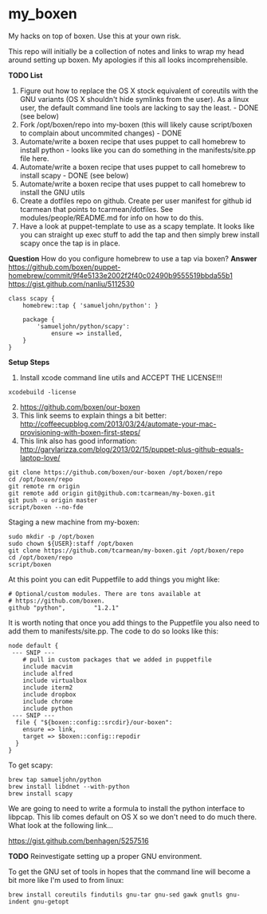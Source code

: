 my_boxen
========

My hacks on top of boxen. Use this at your own risk.

This repo will initially be a collection of notes and links to wrap my head around setting up boxen. My apologies if this all looks incomprehensible.

__TODO List__

1. Figure out how to replace the OS X stock equivalent of coreutils with the GNU variants (OS X shouldn't hide symlinks from the user). As a linux user, the default command line tools are lacking to say the least. - DONE (see below)
2. Fork /opt/boxen/repo into my-boxen (this will likely cause script/boxen to complain about uncommited changes) - DONE
3. Automate/write a boxen recipe that uses puppet to call homebrew to install python - looks like you can do something in the manifests/site.pp file here.
4. Automate/write a boxen recipe that uses puppet to call homebrew to install scapy - DONE (see below)
5. Automate/write a boxen recipe that uses puppet to call homebrew to install the GNU utils
6. Create a dotfiles repo on github. Create per user manifest for github id tcarmean that points to tcarmean/dotfiles. See modules/people/README.md for info on how to do this.
6. Have a look at puppet-template to use as a scapy template. It looks like you can straight up exec stuff to add the tap and then simply brew install scapy once the tap is in place.

__Question__ How do you configure homebrew to use a tap via boxen?
__Answer__
https://github.com/boxen/puppet-homebrew/commit/9f4e5133e2002f2f40c02490b9555519bbda55b1
https://gist.github.com/nanliu/5112530

```
class scapy {
	homebrew::tap { 'samueljohn/python': }

	package {
		'samueljohn/python/scapy':
			ensure => installed,
	}
}
```

__Setup Steps__

1. Install xcode command line utils and ACCEPT THE LICENSE!!!

```
xcodebuild -license
```

2. https://github.com/boxen/our-boxen
3. This link seems to explain things a bit better: http://coffeecupblog.com/2013/03/24/automate-your-mac-provisioning-with-boxen-first-steps/
4. This link also has good information: http://garylarizza.com/blog/2013/02/15/puppet-plus-github-equals-laptop-love/

```
git clone https://github.com/boxen/our-boxen /opt/boxen/repo
cd /opt/boxen/repo
git remote rm origin
git remote add origin git@github.com:tcarmean/my-boxen.git 
git push -u origin master
script/boxen --no-fde
```

Staging a new machine from my-boxen:

```
sudo mkdir -p /opt/boxen
sudo chown ${USER}:staff /opt/boxen
git clone https://github.com/tcarmean/my-boxen.git /opt/boxen/repo
cd /opt/boxen/repo
script/boxen
```

At this point you can edit Puppetfile to add things you might like:

```
# Optional/custom modules. There are tons available at
# https://github.com/boxen.
github "python",        "1.2.1"
```

It is worth noting that once you add things to the Puppetfile you also need to add them to manifests/site.pp. The code to do so looks like this:

```
node default {
 --- SNIP ---
	# pull in custom packages that we added in puppetfile
	include	macvim
	include	alfred
	include	virtualbox
	include	iterm2
	include	dropbox
	include	chrome
	include python
 --- SNIP ---
  file { "${boxen::config::srcdir}/our-boxen":
    ensure => link,
    target => $boxen::config::repodir
  }
}
``` 

To get scapy:

```
brew tap samueljohn/python
brew install libdnet --with-python
brew install scapy
```
We are going to need to write a formula to install the python interface to libpcap. This lib comes default on OS X so we don't need to do much there. What look at the following link...

https://gist.github.com/benhagen/5257516


__TODO__ Reinvestigate setting up a proper GNU environment.

To get the GNU set of tools in hopes that the command line will become a bit more like I'm used to from linux:

```
brew install coreutils findutils gnu-tar gnu-sed gawk gnutls gnu-indent gnu-getopt
```
